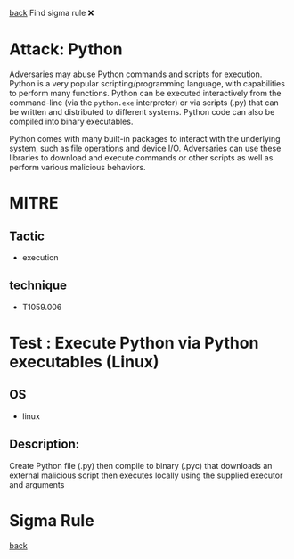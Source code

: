 
[back](../index.md)
Find sigma rule :x: 

# Attack: Python 

Adversaries may abuse Python commands and scripts for execution. Python is a very popular scripting/programming language, with capabilities to perform many functions. Python can be executed interactively from the command-line (via the <code>python.exe</code> interpreter) or via scripts (.py) that can be written and distributed to different systems. Python code can also be compiled into binary executables.

Python comes with many built-in packages to interact with the underlying system, such as file operations and device I/O. Adversaries can use these libraries to download and execute commands or other scripts as well as perform various malicious behaviors.

# MITRE
## Tactic
  - execution


## technique
  - T1059.006


# Test : Execute Python via Python executables (Linux)
## OS
  - linux


## Description:
Create Python file (.py) then compile to binary (.pyc) that downloads an external malicious script then executes locally using the supplied executor and arguments


# Sigma Rule


[back](../index.md)

